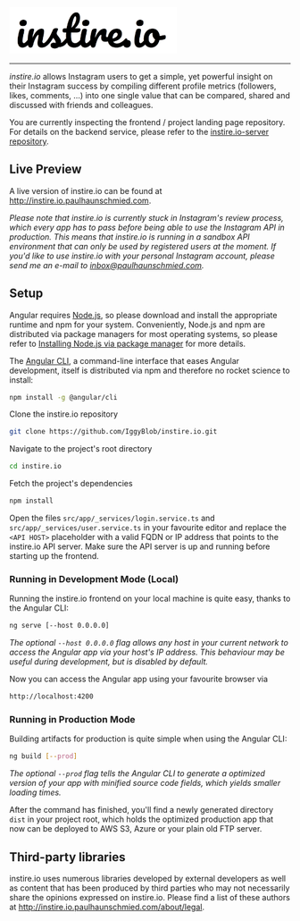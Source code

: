 <img src="https://github.com/IggyBlob/instire.io/blob/master/src/assets/img/instire.io-logo-github.png" width="300">

---
_instire.io_ allows Instagram users to get a simple, yet powerful insight on their Instagram success by compiling different profile metrics (followers, likes, comments, …) into one single value that can be compared, shared and discussed with friends and colleagues. 

You are currently inspecting the frontend / project landing page repository. For details on the backend service, please refer to the [instire.io-server repository](https://github.com/IggyBlob/instire.io-server).

## Live Preview
A live version of instire.io can be found at http://instire.io.paulhaunschmied.com. 

_Please note that instire.io is currently stuck in Instagram's review process, which every app has to pass before
being able to use the Instagram API in production. This means that instire.io is running in a sandbox API environment 
that can only be used by registered users at the moment. If you'd like to use instire.io with your personal Instagram 
account, please send me an e-mail to [inbox@paulhaunschmied.com](mailto:inbox@paulhaunschmied.com)._

## Setup
Angular requires [Node.js](https://nodejs.org/en/), so please download and install the appropriate runtime and npm for 
your system. Conveniently, Node.js and npm are distributed via package managers for most operating systems, so please 
refer to [Installing Node.js via package manager](https://nodejs.org/en/download/package-manager/) for more details.

The [Angular CLI](https://cli.angular.io), a command-line interface that eases Angular development, itself is 
distributed via npm and therefore no rocket science to install:

```bash
npm install -g @angular/cli
```

Clone the instire.io repository 

```bash
git clone https://github.com/IggyBlob/instire.io.git
```

Navigate to the project's root directory 

```bash
cd instire.io
```

Fetch the project's dependencies

```bash
npm install
```

Open the files `src/app/_services/login.service.ts` and `src/app/_services/user.service.ts` in your favourite editor and
replace the `<API HOST>` placeholder with a valid FQDN or IP address that points to the instire.io API server. Make sure
the API server is up and running before starting up the frontend.

### Running in Development Mode (Local)
Running the instire.io frontend on your local machine is quite easy, thanks to the Angular CLI:

```bash
ng serve [--host 0.0.0.0]
```

_The optional `--host 0.0.0.0` flag allows any host in your current network to access the Angular app via your host's IP
address. This behaviour may be useful during development, but is disabled by default._

Now you can access the Angular app using your favourite browser via

```bash
http://localhost:4200
```

### Running in Production Mode
Building artifacts for production is quite simple when using the Angular CLI:

```bash
ng build [--prod]
```

_The optional `--prod` flag tells the Angular CLI to generate a optimized version of your app with minified source code
fields, which yields smaller loading times._

After the command has finished, you'll find a newly generated directory `dist` in your project root, which holds the 
optimized production app that now can be deployed to AWS S3, Azure or your plain old FTP server.  

## Third-party libraries
instire.io uses numerous libraries developed by external developers as well as content that has been produced by third 
parties who may not necessarily share the opinions expressed on instire.io. Please find a list of these authors at
http://instire.io.paulhaunschmied.com/about/legal.